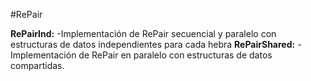 #RePair

**RePairInd:**
-Implementación de RePair secuencial y paralelo con estructuras de datos independientes para cada hebra
**RePairShared:**
-Implementación de RePair en paralelo con estructuras de datos compartidas.